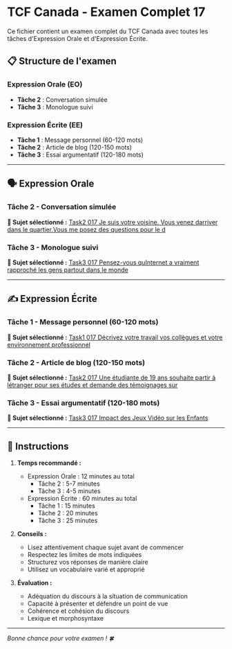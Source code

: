 # TCF Canada - Examen Complet 17

Ce fichier contient un examen complet du TCF Canada avec toutes les tâches d'Expression Orale et d'Expression Écrite.

## 📋 Structure de l'examen

### Expression Orale (EO)
- **Tâche 2** : Conversation simulée
- **Tâche 3** : Monologue suivi

### Expression Écrite (EE)  
- **Tâche 1** : Message personnel (60-120 mots)
- **Tâche 2** : Article de blog (120-150 mots)
- **Tâche 3** : Essai argumentatif (120-180 mots)

---

## 🗣️ Expression Orale

### Tâche 2 - Conversation simulée

**📄 Sujet sélectionné :** [Task2 017 Je suis votre voisine. Vous venez darriver dans le quartier.Vous me posez des questions pour le d](tcf_canada/eo/task2/task2_017_Je_suis_votre_voisine._Vous_venez_darriver_dans_le_quartier.Vous_me_posez_des_questions_pour_le_d.md)

### Tâche 3 - Monologue suivi

**📄 Sujet sélectionné :** [Task3 017 Pensez-vous quInternet a vraiment rapproché les gens partout dans le monde](tcf_canada/eo/task3/task3_017_Pensez-vous_quInternet_a_vraiment_rapproché_les_gens_partout_dans_le_monde.md)

---

## ✍️ Expression Écrite

### Tâche 1 - Message personnel (60-120 mots)

**📄 Sujet sélectionné :** [Task1 017 Décrivez votre travail vos collègues et votre environnement professionnel](tcf_canada/ee/task1/task1_017_Décrivez_votre_travail_vos_collègues_et_votre_environnement_professionnel.md)

### Tâche 2 - Article de blog (120-150 mots)

**📄 Sujet sélectionné :** [Task2 017 Une étudiante de 19 ans souhaite partir à létranger pour ses études et demande des témoignages sur](tcf_canada/ee/task2/task2_017_Une_étudiante_de_19_ans_souhaite_partir_à_létranger_pour_ses_études_et_demande_des_témoignages_sur.md)

### Tâche 3 - Essai argumentatif (120-180 mots)

**📄 Sujet sélectionné :** [Task3 017 Impact des Jeux Vidéo sur les Enfants](tcf_canada/ee/task3/task3_017_Impact_des_Jeux_Vidéo_sur_les_Enfants.md)

---

## 📝 Instructions

1. **Temps recommandé :**
   - Expression Orale : 12 minutes au total
     - Tâche 2 : 5-7 minutes
     - Tâche 3 : 4-5 minutes
   - Expression Écrite : 60 minutes au total
     - Tâche 1 : 15 minutes
     - Tâche 2 : 20 minutes  
     - Tâche 3 : 25 minutes

2. **Conseils :**
   - Lisez attentivement chaque sujet avant de commencer
   - Respectez les limites de mots indiquées
   - Structurez vos réponses de manière claire
   - Utilisez un vocabulaire varié et approprié

3. **Évaluation :**
   - Adéquation du discours à la situation de communication
   - Capacité à présenter et défendre un point de vue
   - Cohérence et cohésion du discours
   - Lexique et morphosyntaxe

---

*Bonne chance pour votre examen ! 🍀*
